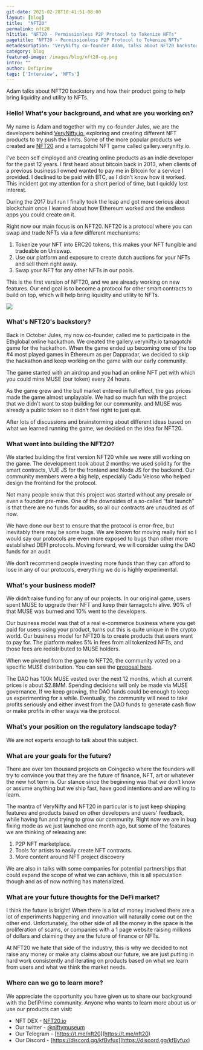 ```yaml
---
git-date: 2021-02-28T10:41:51-08:00
layout: [blog]
title:  "NFT20"
permalink: nft20
h1title: "NFT20 - Permissionless P2P Protocol to Tokenize NFTs"
pagetitle: "NFT20 - Permissionless P2P Protocol to Tokenize NFTs"
metadescription: "VeryNifty co-founder Adam, talks about NFT20 backstory and how their product going to help bring liquidity and utility to NFTs"
category: blog
featured-image: /images/blog/nft20-og.png
intro: ""
author: Defiprime
tags: ['Interview', 'NFTs']
---
```

Adam talks about NFT20 backstory and how their product going to help bring liquidity and utility to NFTs.

### Hello! What's your background, and what are you working on?

My name is Adam and together with my co-founder Jules, we are the developers behind [VeryNifty.io](https://verynifty.io/), exploring and creating different NFT products to try push the limits. Some of the more popular products we created are [NFT20](https://nft20.io/) and a tamagotchi NFT game called gallery.verynifty.io.

I’ve been self employed and creating online products as an indie developer for the past 12 years. I first heard about bitcoin back in 2013, when clients of a previous business I owned wanted to pay me in Bitcoin for a service I provided. I declined to be paid with BTC, as I didn’t know how it worked. This incident got my attention for a short period of time, but I quickly lost interest.

During the 2017 bull run I finally took the leap and got more serious about blockchain once I learned about how Ethereum worked and the endless apps you could create on it.

Right now our main focus is on NFT20. NFT20 is a protocol where you can swap and trade NFTs via a few different mechanisms:

1. Tokenize your NFT into ERC20 tokens, this makes your NFT fungible and tradeable on Uniswap.
2. Use our platform and exposure to create dutch auctions for your NFTs and sell them right away.
3. Swap your NFT for any other NFTs in our pools.

This is the first version of NFT20, and we are already working on new features. Our end goal is to become a protocol for other smart contracts to build on top, which will help bring liquidity and utility to NFTs.

![](/images/blog/nft20-1.webp)



### What's NFT20's backstory?

Back in October Jules, my now co-founder, called me to participate in the Ethglobal online hackathon. We created the gallery.verynifty.io tamagotchi game for the hackathon. When the game ended up becoming one of the top #4 most played games in Ethereum as per Dappradar, we decided to skip the hackathon and keep working on the game with our early community.

The game started with an airdrop and you had an online NFT pet with which you could mine MUSE (our token) every 24 hours.

As the game grew and the bull market entered in full effect, the gas prices made the game almost unplayable. We had so much fun with the project that we didn’t want to stop building for our community. and MUSE was already a public token so it didn’t feel right to just quit.

After lots of discussions and brainstorming about different ideas based on what we learned running the game, we decided on the idea for NFT20.


### What went into building the NFT20?

We started building the first version NFT20 while we were still working on the game. The development took about 2 months: we used solidity for the smart contracts, VUE JS for the frontend and Node JS for the backend. Our community members were a big help, especially Cadu Veloso who helped design the frontend for the protocol.

Not many people know that this project was started without any presale or even a founder pre-mine. One of the downsides of a so-called “fair launch” is that there are no funds for audits, so all our contracts are unaudited as of now.

We have done our best to ensure that the protocol is error-free, but inevitably there may be some bugs. We are known for moving really fast so I would say our protocols are even more exposed to bugs than other more established DEFI protocols.  Moving forward, we will consider using the DAO funds for an audit

We don’t recommend people investing more funds than they can afford to lose in any of our protocols, everything we do is highly experimental.

### What's your business model?

We didn’t raise funding for any of our projects. In our original game, users spent MUSE to upgrade their NFT and keep their tamagotchi alive. 90% of that MUSE was burned and 10% went to the developers.

Our business model was that of a real e-commerce business where you get paid for users using your product, turns out this is quite unique in the crypto world. Our business model for NFT20 is to create products that users want to pay for. The platform makes 5% in fees from all tokenized NFTs, and those fees are redistributed to MUSE holders.

When we pivoted from the game to NFT20, the community voted on a specific MUSE distribution. You can see the [proposal here](https://snapshot.page/#/nft20.eth/proposal/QmNxjAdTqxCVhJpZ9vRfz7ry215m2JYKb9K59ohm4AgDZU).

The DAO has 100k MUSE vested over the next 12 months, which at current prices is about $2.8MM. Spending decisions will only be made via MUSE governance. If we keep growing, the DAO funds could be enough to keep us experimenting for a while. Eventually, the community will need to take profits seriously and either invest from the DAO funds to generate cash flow or make profits in other ways via the protocol.


### What’s your position on the regulatory landscape today?

We are not experts enough to talk about this subject.


### What are your goals for the future?

There are over ten thousand projects on Coingecko where the founders will try to convince you that they are the future of finance, NFT, art or whatever the new hot term is. Our stance since the beginning was that we don’t know or assume anything but we ship fast, have good intentions and are willing to learn.

The mantra of VeryNifty and NFT20 in particular is to just keep shipping features and products based on other developers and users' feedback, while having fun and trying to grow our community. Right now we are in bug fixing mode as we just launched one month ago, but some of the features we are thinking of releasing are:

1. P2P NFT marketplace.
2. Tools for artists to easily create NFT contracts.
3. More content around NFT project discovery

We are also in talks with some companies for potential partnerships that could expand the scope of what we can achieve, this is all speculation though and as of now nothing has materialized.


### What are your future thoughts for the DeFi market?

I think the future is bright! When there is a lot of money involved there are a lot of experiments happening and innovation will naturally come out on the other end. Unfortunately, the other side of all the money in the space is the proliferation of scams, or companies with a 1 page website raising millions of dollars and claiming they are the future of finance or NFTs.

At NFT20 we hate that side of the industry, this is why we decided to not raise any money or make any claims about our future, we are just putting in hard work consistently and iterating on products based on what we learn from users and what we think the market needs.


### Where can we go to learn more?

We appreciate the opportunity you have given us to share our background with the DefiPrime community. Anyone who wants to learn more about us or use our products can visit:

- NFT DEX - [NFT20.io](https://NFT20.io)
- Our twitter - [@niftymuseum](https://twitter.com/niftymuseum)
- Our Telegram - [https://t.me/nft20](https://t.me/nft20)
- Our Discord - [https://discord.gg/kfByfux](https://discord.gg/kfByfux)
